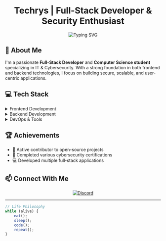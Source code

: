 <h1 align="center">Techrys | Full-Stack Developer & Security Enthusiast</h1>

<div align="center">
  <img src="https://readme-typing-svg.herokuapp.com?font=Fira+Code&pause=1000&color=2196F3&center=true&vCenter=true&width=435&lines=Full-Stack+Web+Developer;Cybersecurity+Specialist;Computer+Science+Student;Always+Learning%2C+Always+Building" alt="Typing SVG" />
</div>


## 🎯 About Me

I'm a passionate **Full-Stack Developer** and **Computer Science student** specializing in IT & Cybersecurity. With a strong foundation in both frontend and backend technologies, I focus on building secure, scalable, and user-centric applications.

## 💻 Tech Stack

<details>
<summary>Frontend Development</summary>

```javascript
const frontend = {
    languages: ['HTML5', 'CSS3', 'JavaScript', 'TypeScript'],
    frameworks: {
        major: ['React', 'Vue.js'],
        learning: ['Angular'],
    },
    styling: ['Tailwind CSS', 'SASS', 'Styled Components'],
    tools: ['Redux', 'Vuex', 'Webpack', 'Vite']
};
```
</details>

<details>
<summary>Backend Development</summary>

```javascript
const backend = {
    languages: ['Node.js', 'Python', 'PHP', 'C#', 'C++'],
    frameworks: ['Express.js', 'Django', 'Laravel', '.NET'],
    databases: {
        sql: ['MySQL', 'PostgreSQL'],
        nosql: ['MongoDB', 'Firebase'],
    },
    apis: ['REST', 'GraphQL'],
    tools: ['Docker', 'Nginx', 'Apache']
};
```
</details>

<details>
<summary>DevOps & Tools</summary>

```javascript
const devops = {
    versionControl: ['Git', 'GitHub', 'GitLab'],
    containerization: ['Docker', 'Docker Compose'],
    cloud: ['AWS', 'Vercel', 'Netlify'],
    testing: ['Jest', 'Cypress', 'PHPUnit'],
    monitoring: ['New Relic', 'Sentry'],
    os: ['Linux', 'Windows', 'macOS']
};
```
</details>


## 🏆 Achievements

- 🌟 Active contributor to open-source projects
- 🏅 Completed various cybersecurity certifications
- 💻 Developed multiple full-stack applications

## 📫 Connect With Me

<div align="center">
  
[![Discord](https://img.shields.io/badge/Discord-Techrys-5865F2?style=for-the-badge&logo=discord&logoColor=white)](https://discord.com/users/techrys)

</div>

---


```javascript
// Life Philosophy
while (alive) {
    eat();
    sleep();
    code();
    repeat();
}
```
